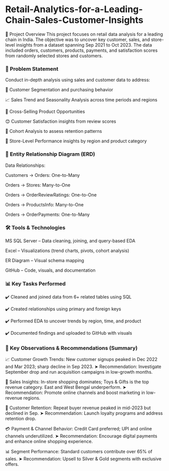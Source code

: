 # Retail-Analytics-for-a-Leading-Chain-Sales-Customer-Insights
📘 Project Overview
This project focuses on retail data analysis for a leading chain in India. The objective was to uncover key customer, sales, and store-level insights from a dataset spanning Sep 2021 to Oct 2023. The data included orders, customers, products, payments, and satisfaction scores from randomly selected stores and customers.

### 🎯 Problem Statement
Conduct in-depth analysis using sales and customer data to address:

👥 Customer Segmentation and purchasing behavior

📈 Sales Trend and Seasonality Analysis across time periods and regions

🔄 Cross-Selling Product Opportunities

😊 Customer Satisfaction insights from review scores

🔁 Cohort Analysis to assess retention patterns

🏪 Store-Level Performance insights by region and product category

### 🧱 Entity Relationship Diagram (ERD)

Data Relationships:

Customers → Orders: One-to-Many

Orders → Stores: Many-to-One

Orders → OrderReviewRatings: One-to-One

Orders → ProductsInfo: Many-to-One

Orders → OrderPayments: One-to-Many

### 🛠️ Tools & Technologies
MS SQL Server – Data cleaning, joining, and query-based EDA

Excel – Visualizations (trend charts, pivots, cohort analysis)

ER Diagram – Visual schema mapping

GitHub – Code, visuals, and documentation

### 📊 Key Tasks Performed
✔️ Cleaned and joined data from 6+ related tables using SQL

✔️ Created relationships using primary and foreign keys

✔️ Performed EDA to uncover trends by region, time, and product

✔️ Documented findings and uploaded to GitHub with visuals

### 📌 Key Observations & Recommendations (Summary)
📈 Customer Growth Trends: New customer signups peaked in Dec 2022 and Mar 2023; sharp decline in Sep 2023.
➤ Recommendation: Investigate September drop and run acquisition campaigns in low-growth months.

🏪 Sales Insights: In-store shopping dominates; Toys & Gifts is the top revenue category. East and West Bengal underperform.
➤ Recommendation: Promote online channels and boost marketing in low-revenue regions.

🔁 Customer Retention: Repeat buyer revenue peaked in mid-2023 but declined in Sep.
➤ Recommendation: Launch loyalty programs and address retention drop.

💳 Payment & Channel Behavior: Credit Card preferred; UPI and online channels underutilized.
➤ Recommendation: Encourage digital payments and enhance online shopping experience.

📊 Segment Performance: Standard customers contribute over 65% of sales.
➤ Recommendation: Upsell to Silver & Gold segments with exclusive offers.

